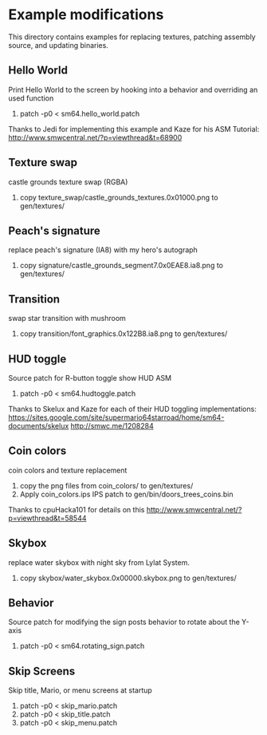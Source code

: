 # Example modifications

This directory contains examples for replacing textures, patching assembly source, and updating binaries.

## Hello World
Print Hello World to the screen by hooking into a behavior and overriding an used function

1. patch -p0 < sm64.hello\_world.patch

Thanks to Jedi for implementing this example and Kaze for his ASM Tutorial:
http://www.smwcentral.net/?p=viewthread&t=68900

## Texture swap
castle grounds texture swap (RGBA)

1. copy texture\_swap/castle\_grounds\_textures.0x01000.png to gen/textures/

## Peach's signature
replace peach's signature (IA8) with my hero's autograph

1. copy signature/castle\_grounds\_segment7.0x0EAE8.ia8.png to gen/textures/

## Transition
swap star transition with mushroom

1. copy transition/font\_graphics.0x122B8.ia8.png to gen/textures/

## HUD toggle
Source patch for R-button toggle show HUD ASM

1. patch -p0 < sm64.hudtoggle.patch

Thanks to Skelux and Kaze for each of their HUD toggling implementations:
https://sites.google.com/site/supermario64starroad/home/sm64-documents/skelux
http://smwc.me/1208284

## Coin colors
coin colors and texture replacement

1. copy the png files from coin\_colors/ to gen/textures/
2. Apply coin\_colors.ips IPS patch to gen/bin/doors\_trees\_coins.bin

Thanks to cpuHacka101 for details on this
http://www.smwcentral.net/?p=viewthread&t=58544

## Skybox
replace water skybox with night sky from Lylat System.

1. copy skybox/water\_skybox.0x00000.skybox.png to gen/textures/

## Behavior
Source patch for modifying the sign posts behavior to rotate about the Y-axis

1. patch -p0 < sm64.rotating\_sign.patch

## Skip Screens
Skip title, Mario, or menu screens at startup

1. patch -p0 < skip\_mario.patch
2. patch -p0 < skip\_title.patch
3. patch -p0 < skip\_menu.patch
